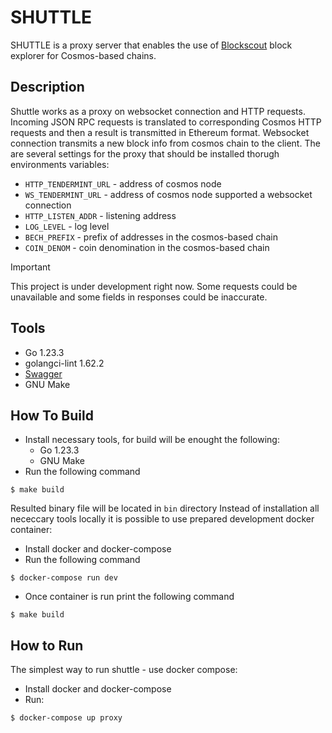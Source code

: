# SHUTTLE
SHUTTLE is a proxy server that enables the use of [Blockscout](https://github.com/blockscout/blockscout) block explorer for Cosmos-based chains.

## Description
Shuttle works as a proxy on websocket connection and HTTP requests. Incoming JSON RPC requests is translated to corresponding Cosmos HTTP requests and then a result is transmitted in Ethereum format. Websocket connection transmits a new block info from cosmos chain to the client.
The are several settings for the proxy that should be installed thorugh environments variables:
* `HTTP_TENDERMINT_URL` - address of cosmos node 
* `WS_TENDERMINT_URL` - address of cosmos node supported a websocket connection
* `HTTP_LISTEN_ADDR` - listening address
* `LOG_LEVEL` - log level 
* `BECH_PREFIX` - prefix of addresses in the cosmos-based chain
* `COIN_DENOM` - coin denomination in the cosmos-based chain

> [!IMPORTANT] 
> This project is under development right now. Some requests could be unavailable and some fields in responses could be inaccurate. 

## Tools
* Go 1.23.3
* golangci-lint 1.62.2
* [Swagger](https://api.github.com/repos/go-swagger/go-swagger/releases/latest)
* GNU Make

## How To Build 
* Install necessary tools, for build will be enought the following:
  * Go 1.23.3
  * GNU Make
* Run the following command
```shell
$ make build
```
Resulted binary file will be located in `bin` directory
Instead of installation all nececcary tools locally it is possible to use prepared development docker container:
* Install docker and docker-compose
* Run the following command
```shell
$ docker-compose run dev
```
* Once container is run print the following command
```shell
$ make build
```

## How to Run
The simplest way to run shuttle - use docker compose:
* Install docker and docker-compose
* Run:
```shell
$ docker-compose up proxy
```
